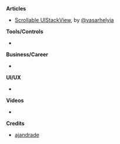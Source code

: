 **Articles**

* [Scrollable UIStackView](https://blog.alltheflow.com/scrollable-uistackview/), by [@vasarhelyia](https://twitter.com/vasarhelyia)

**Tools/Controls**

* 

**Business/Career**

* 

**UI/UX**

* 

**Videos**

* 

**Credits**

* [ajandrade](https://github.com/ajandrade)
